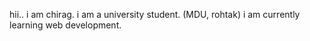hii..
i am chirag.
i am a university student. (MDU, rohtak)
i am currently learning web development.
